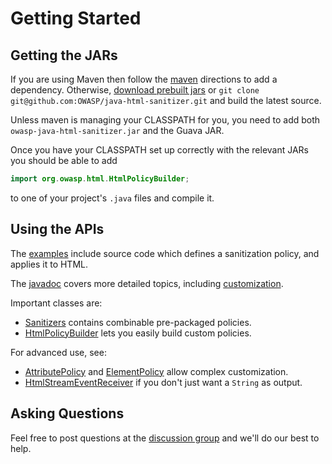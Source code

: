 # Getting Started 

## Getting the JARs 

If you are using Maven then follow the [maven](maven.md) directions to
add a dependency.  Otherwise,
[download prebuilt jars](https://search.maven.org/#artifactdetails%7Ccom.googlecode.owasp-java-html-sanitizer%7Cowasp-java-html-sanitizer%7C20160413.1%7Cjar)
or `git clone git@github.com:OWASP/java-html-sanitizer.git` and build
the latest source.

Unless maven is managing your CLASSPATH for you, you need to add both `owasp-java-html-sanitizer.jar` and the
Guava JAR.

Once you have your CLASSPATH set up correctly with the relevant JARs
you should be able to add

```Java
import org.owasp.html.HtmlPolicyBuilder;
```

to one of your project's `.java` files and compile it.

## Using the APIs 

The
[examples](https://github.com/OWASP/java-html-sanitizer/tree/master/src/main/java/org/owasp/html/examples)
include source code which defines a sanitization policy, and applies
it to HTML.

The
[javadoc](https://rawgit.com/OWASP/java-html-sanitizer/master/distrib/javadoc/index.html)
covers more detailed topics, including
[customization](https://rawgit.com/OWASP/java-html-sanitizer/master/distrib/javadoc/org/owasp/html/HtmlPolicyBuilder.html).

Important classes are:

  * [Sanitizers](https://rawgit.com/OWASP/java-html-sanitizer/master/distrib/javadoc/org/owasp/html/Sanitizers.html) contains combinable pre-packaged policies.
  * [HtmlPolicyBuilder](https://rawgit.com/OWASP/java-html-sanitizer/master/distrib/javadoc/org/owasp/html/HtmlPolicyBuilder.html) lets you easily build custom policies.

For advanced use, see:
  * [AttributePolicy](https://rawgit.com/OWASP/java-html-sanitizer/master/distrib/javadoc/org/owasp/html/AttributePolicy.html) and [ElementPolicy](https://rawgit.com/OWASP/java-html-sanitizer/master/distrib/javadoc/org/owasp/html/ElementPolicy.html) allow complex customization.
  * [HtmlStreamEventReceiver](https://rawgit.com/OWASP/java-html-sanitizer/master/distrib/javadoc/org/owasp/html/HtmlStreamEventReceiver.html) if you don't just want a `String` as output.

## Asking Questions 

Feel free to post questions at the
[discussion group](http://groups.google.com/group/owasp-java-html-sanitizer-support)
and we'll do our best to help.
